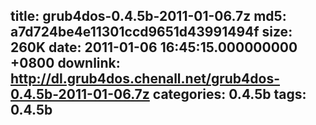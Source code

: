 title: grub4dos-0.4.5b-2011-01-06.7z
md5: a7d724be4e11301ccd9651d43991494f
size: 260K
date: 2011-01-06 16:45:15.000000000 +0800
downlink: http://dl.grub4dos.chenall.net/grub4dos-0.4.5b-2011-01-06.7z
categories: 0.4.5b
tags: 0.4.5b
---

